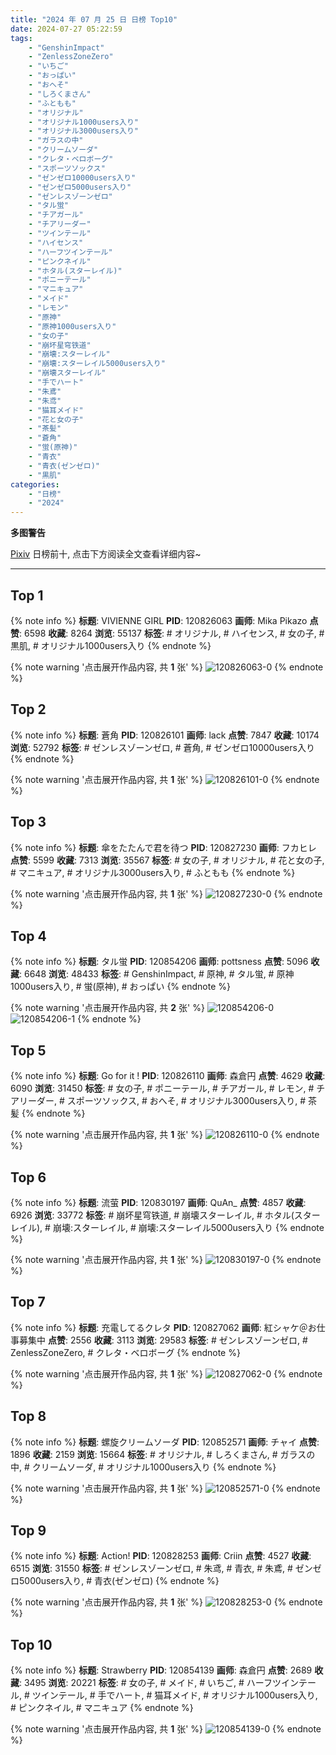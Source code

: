 ```yaml
---
title: "2024 年 07 月 25 日 日榜 Top10"
date: 2024-07-27 05:22:59
tags:
    - "GenshinImpact"
    - "ZenlessZoneZero"
    - "いちご"
    - "おっぱい"
    - "おへそ"
    - "しろくまさん"
    - "ふともも"
    - "オリジナル"
    - "オリジナル1000users入り"
    - "オリジナル3000users入り"
    - "ガラスの中"
    - "クリームソーダ"
    - "クレタ・ベロボーグ"
    - "スポーツソックス"
    - "ゼンゼロ10000users入り"
    - "ゼンゼロ5000users入り"
    - "ゼンレスゾーンゼロ"
    - "タル蛍"
    - "チアガール"
    - "チアリーダー"
    - "ツインテール"
    - "ハイセンス"
    - "ハーフツインテール"
    - "ピンクネイル"
    - "ホタル(スターレイル)"
    - "ポニーテール"
    - "マニキュア"
    - "メイド"
    - "レモン"
    - "原神"
    - "原神1000users入り"
    - "女の子"
    - "崩坏星穹铁道"
    - "崩壊:スターレイル"
    - "崩壊:スターレイル5000users入り"
    - "崩壊スターレイル"
    - "手でハート"
    - "朱鳶"
    - "朱鸢"
    - "猫耳メイド"
    - "花と女の子"
    - "茶髪"
    - "蒼角"
    - "蛍(原神)"
    - "青衣"
    - "青衣(ゼンゼロ)"
    - "黒肌"
categories:
    - "日榜"
    - "2024"
---
```


<i class="fa fa-triangle-exclamation"></i>**多图警告**<i class="fa fa-triangle-exclamation"></i>

[Pixiv](https://www.pixiv.net/) 日榜前十, 点击下方阅读全文查看详细内容~

<!-- more -->

---

## Top 1

{% note info %}
**标题**: VIVIENNE GIRL
**PID**: 120826063 **画师**: Mika Pikazo
**点赞**: 6598 **收藏**: 8264 **浏览**: 55137
**标签**: # オリジナル, # ハイセンス, # 女の子, # 黒肌, # オリジナル1000users入り
{% endnote %}

{% note warning '点击展开作品内容, 共 **1** 张' %}
![120826063-0](https://i.pixiv.re/img-original/img/2024/07/24/00/00/14/120826063_p0.png)
{% endnote %}

## Top 2

{% note info %}
**标题**: 蒼角
**PID**: 120826101 **画师**: lack
**点赞**: 7847 **收藏**: 10174 **浏览**: 52792
**标签**: # ゼンレスゾーンゼロ, # 蒼角, # ゼンゼロ10000users入り
{% endnote %}

{% note warning '点击展开作品内容, 共 **1** 张' %}
![120826101-0](https://i.pixiv.re/img-original/img/2024/07/24/00/00/22/120826101_p0.png)
{% endnote %}

## Top 3

{% note info %}
**标题**: 傘をたたんで君を待つ
**PID**: 120827230 **画师**: フカヒレ
**点赞**: 5599 **收藏**: 7313 **浏览**: 35567
**标签**: # 女の子, # オリジナル, # 花と女の子, # マニキュア, # オリジナル3000users入り, # ふともも
{% endnote %}

{% note warning '点击展开作品内容, 共 **1** 张' %}
![120827230-0](https://i.pixiv.re/img-original/img/2024/07/24/00/30/01/120827230_p0.jpg)
{% endnote %}

## Top 4

{% note info %}
**标题**: タル蛍
**PID**: 120854206 **画师**: pottsness
**点赞**: 5096 **收藏**: 6648 **浏览**: 48433
**标签**: # GenshinImpact, # 原神, # タル蛍, # 原神1000users入り, # 蛍(原神), # おっぱい
{% endnote %}

{% note warning '点击展开作品内容, 共 **2** 张' %}
![120854206-0](https://i.pixiv.re/img-original/img/2024/07/25/01/29/51/120854206_p0.jpg)
![120854206-1](https://i.pixiv.re/img-original/img/2024/07/25/01/29/51/120854206_p1.jpg)
{% endnote %}

## Top 5

{% note info %}
**标题**: Go for it !
**PID**: 120826110 **画师**: 森倉円
**点赞**: 4629 **收藏**: 6090 **浏览**: 31450
**标签**: # 女の子, # ポニーテール, # チアガール, # レモン, # チアリーダー, # スポーツソックス, # おへそ, # オリジナル3000users入り, # 茶髪
{% endnote %}

{% note warning '点击展开作品内容, 共 **1** 张' %}
![120826110-0](https://i.pixiv.re/img-original/img/2024/07/24/00/00/25/120826110_p0.jpg)
{% endnote %}

## Top 6

{% note info %}
**标题**: 流萤
**PID**: 120830197 **画师**: QuAn_
**点赞**: 4857 **收藏**: 6926 **浏览**: 33772
**标签**: # 崩坏星穹铁道, # 崩壊スターレイル, # ホタル(スターレイル), # 崩壊:スターレイル, # 崩壊:スターレイル5000users入り
{% endnote %}

{% note warning '点击展开作品内容, 共 **1** 张' %}
![120830197-0](https://i.pixiv.re/img-original/img/2024/07/24/02/52/29/120830197_p0.jpg)
{% endnote %}

## Top 7

{% note info %}
**标题**: 充電してるクレタ
**PID**: 120827062 **画师**: 紅シャケ＠お仕事募集中
**点赞**: 2556 **收藏**: 3113 **浏览**: 29583
**标签**: # ゼンレスゾーンゼロ, # ZenlessZoneZero, # クレタ・ベロボーグ
{% endnote %}

{% note warning '点击展开作品内容, 共 **1** 张' %}
![120827062-0](https://i.pixiv.re/img-original/img/2024/07/24/00/24/16/120827062_p0.jpg)
{% endnote %}

## Top 8

{% note info %}
**标题**: 螺旋クリームソーダ
**PID**: 120852571 **画师**: チャイ
**点赞**: 1896 **收藏**: 2159 **浏览**: 15664
**标签**: # オリジナル, # しろくまさん, # ガラスの中, # クリームソーダ, # オリジナル1000users入り
{% endnote %}

{% note warning '点击展开作品内容, 共 **1** 张' %}
![120852571-0](https://i.pixiv.re/img-original/img/2024/07/24/23/13/28/120852571_p0.png)
{% endnote %}

## Top 9

{% note info %}
**标题**: Action!
**PID**: 120828253 **画师**: Criin
**点赞**: 4527 **收藏**: 6515 **浏览**: 31550
**标签**: # ゼンレスゾーンゼロ, # 朱鸢, # 青衣, # 朱鳶, # ゼンゼロ5000users入り, # 青衣(ゼンゼロ)
{% endnote %}

{% note warning '点击展开作品内容, 共 **1** 张' %}
![120828253-0](https://i.pixiv.re/img-original/img/2024/07/24/01/05/31/120828253_p0.jpg)
{% endnote %}

## Top 10

{% note info %}
**标题**: Strawberry
**PID**: 120854139 **画师**: 森倉円
**点赞**: 2689 **收藏**: 3495 **浏览**: 20221
**标签**: # 女の子, # メイド, # いちご, # ハーフツインテール, # ツインテール, # 手でハート, # 猫耳メイド, # オリジナル1000users入り, # ピンクネイル, # マニキュア
{% endnote %}

{% note warning '点击展开作品内容, 共 **1** 张' %}
![120854139-0](https://i.pixiv.re/img-original/img/2024/07/25/00/00/27/120854139_p0.jpg)
{% endnote %}
